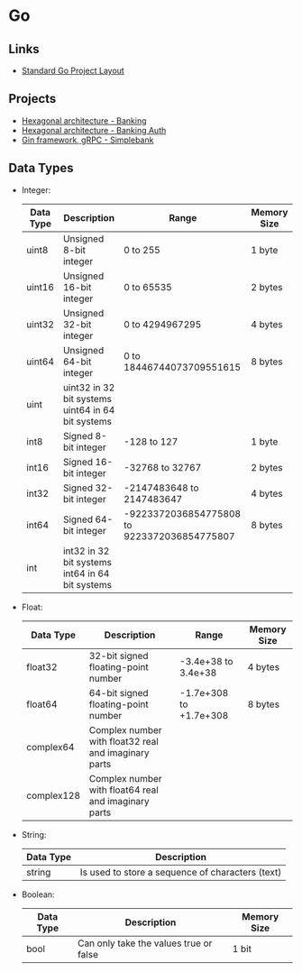 # Go

## Links

- [Standard Go Project Layout](https://github.com/golang-standards/project-layout)

## Projects

- [Hexagonal architecture - Banking](https://github.com/ashishjuyal/banking)
- [Hexagonal architecture - Banking Auth](https://github.com/ashishjuyal/banking-auth)
- [Gin framework, gRPC - Simplebank](https://github.com/techschool/simplebank)

## Data Types

- Integer:

  | Data Type | Description                                            | Range                                       | Memory Size |
  | --------- | ------------------------------------------------------ | ------------------------------------------- | ----------- |
  | uint8     | Unsigned 8-bit integer                                 | 0 to 255                                    | 1 byte      |
  | uint16    | Unsigned 16-bit integer                                | 0 to 65535                                  | 2 bytes     |
  | uint32    | Unsigned 32-bit integer                                | 0 to 4294967295                             | 4 bytes     |
  | uint64    | Unsigned 64-bit integer                                | 0 to 18446744073709551615                   | 8 bytes     |
  | uint      | uint32 in 32 bit systems<br />uint64 in 64 bit systems |                                             |             |
  | int8      | Signed 8-bit integer                                   | -128 to 127                                 | 1 byte      |
  | int16     | Signed 16-bit integer                                  | -32768 to 32767                             | 2 bytes     |
  | int32     | Signed 32-bit integer                                  | -2147483648 to 2147483647                   | 4 bytes     |
  | int64     | Signed 64-bit integer                                  | -9223372036854775808 to 9223372036854775807 | 8 bytes     |
  | int       | int32 in 32 bit systems<br />int64 in 64 bit systems   |                                             |             |

- Float:

  | Data Type  | Description                                          | Range                  | Memory Size |
  | ---------- | ---------------------------------------------------- | ---------------------- | ----------- |
  | float32    | 32-bit signed floating-point number                  | -3.4e+38 to 3.4e+38    | 4 bytes     |
  | float64    | 64-bit signed floating-point number                  | -1.7e+308 to +1.7e+308 | 8 bytes     |
  | complex64  | Complex number with float32 real and imaginary parts |                        |             |
  | complex128 | Complex number with float64 real and imaginary parts |                        |             |
  
- String:

  | Data Type | Description                                      |
  | --------- | ------------------------------------------------ |
  | string    | Is used to store a sequence of characters (text) |

- Boolean:

  | Data Type | Description                            | Memory Size |
  | --------- | -------------------------------------- | ----------- |
  | bool      | Can only take the values true or false | 1 bit       |

  
